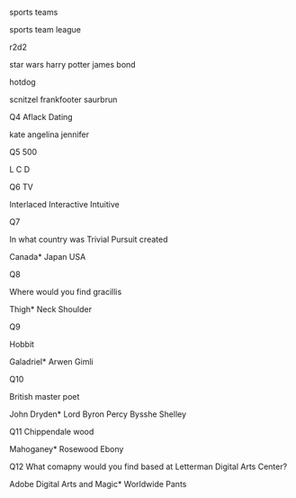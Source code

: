 sports teams

sports
team
league

r2d2

star wars
harry potter
james bond

hotdog

scnitzel
frankfooter
saurbrun


Q4
Aflack Dating

kate
angelina
jennifer


Q5
500

L
C
D


Q6
TV

Interlaced
Interactive
Intuitive

Q7

In what country was Trivial Pursuit created

Canada*
Japan
USA

Q8

Where would you find gracillis

Thigh*
Neck 
Shoulder

Q9

Hobbit

Galadriel*
Arwen
Gimli

Q10

British master poet

John Dryden*
Lord Byron
Percy Bysshe Shelley

Q11
Chippendale wood

Mahoganey*
Rosewood
Ebony

Q12
What comapny would you find based at Letterman Digital Arts Center?

Adobe
Digital Arts and Magic*
Worldwide Pants



